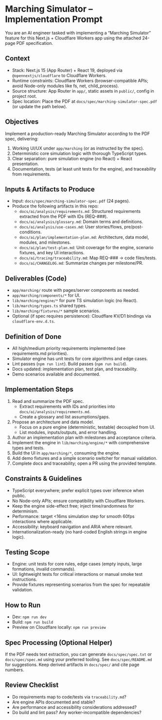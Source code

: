 # Marching Simulator – Implementation Prompt

You are an AI engineer tasked with implementing a “Marching Simulator” feature for this Next.js + Cloudflare Workers app using the attached 24-page PDF specification.

## Context
- Stack: Next.js 15 (App Router) + React 19, deployed via `@opennextjs/cloudflare` to Cloudflare Workers.
- Runtime constraints: Cloudflare Workers (browser-compatible APIs; avoid Node-only modules like fs, net, child_process).
- Source structure: App Router in `app/`, static assets in `public/`, config in project root.
- Spec location: Place the PDF at `docs/spec/marching-simulator-spec.pdf` (or update the path below).

## Objectives
Implement a production-ready Marching Simulator according to the PDF spec, delivering:
1) Working UI/UX under `app/marching` (or as instructed by the spec).
2) Deterministic core simulation logic with thorough TypeScript types.
3) Clear separation: pure simulation engine (no React) + React presentation.
4) Documentation, tests (at least unit tests for the engine), and traceability from requirements.

## Inputs & Artifacts to Produce
- Input: `docs/spec/marching-simulator-spec.pdf` (24 pages).
- Produce the following artifacts in this repo:
  - `docs/ai/analysis/requirements.md`: Structured requirements extracted from the PDF with IDs (REQ-###).
  - `docs/ai/analysis/glossary.md`: Domain terms and definitions.
  - `docs/ai/analysis/use-cases.md`: User stories/flows, pre/post-conditions.
  - `docs/ai/plan/implementation-plan.md`: Architecture, data model, modules, and milestones.
  - `docs/ai/plan/test-plan.md`: Unit coverage for the engine, scenario fixtures, and key UI interactions.
  - `docs/ai/tracing/traceability.md`: Map REQ-### -> code files/tests.
  - `docs/ai/CHANGELOG.md`: Summarize changes per milestone/PR.

## Deliverables (Code)
- `app/marching/` route with pages/server components as needed.
- `app/marching/components/*` for UI.
- `lib/marching/engine/*` for pure TS simulation logic (no React).
- `lib/marching/types.ts` shared types.
- `lib/marching/fixtures/*` sample scenarios.
- Optional (if spec requires persistence): Cloudflare KV/D1 bindings via `cloudflare-env.d.ts`.

## Definition of Done
- All high/medium priority requirements implemented (see requirements.md priorities).
- Simulator engine has unit tests for core algorithms and edge cases.
- Lint passes (`npm run lint`). Build passes (`npm run build`).
- Docs updated: implementation plan, test plan, and traceability.
- Demo scenarios available and documented.

## Implementation Steps
1) Read and summarize the PDF spec.
   - Extract requirements with IDs and priorities into `docs/ai/analysis/requirements.md`.
   - Create a glossary and list assumptions/gaps.
2) Propose an architecture and data model.
   - Focus on a pure engine (deterministic, testable) decoupled from UI.
   - List modules, inputs/outputs, and error handling.
3) Author an implementation plan with milestones and acceptance criteria.
4) Implement the engine in `lib/marching/engine/*` with comprehensive types and tests.
5) Build the UI in `app/marching/*`, consuming the engine.
6) Add demo fixtures and a simple scenario switcher for manual validation.
7) Complete docs and traceability; open a PR using the provided template.

## Constraints & Guidelines
- TypeScript everywhere; prefer explicit types over inference when public.
- No Node-only APIs; ensure compatibility with Cloudflare Workers.
- Keep the engine side-effect free; inject time/randomness for determinism.
- Performance: target <16ms simulation step for smooth 60fps interactions where applicable.
- Accessibility: keyboard navigation and ARIA where relevant.
- Internationalization-ready (no hard-coded English strings in engine logic).

## Testing Scope
- Engine: unit tests for core rules, edge cases (empty inputs, large formations, invalid commands).
- UI: lightweight tests for critical interactions or manual smoke test instructions.
- Provide fixtures representing scenarios from the spec for repeatable validation.

## How to Run
- Dev: `npm run dev`
- Build: `npm run build`
- Preview on Cloudflare locally: `npm run preview`

## Spec Processing (Optional Helper)
If the PDF needs text extraction, you can generate `docs/spec/spec.txt` or `docs/spec/spec.md` using your preferred tooling. See `docs/spec/README.md` for suggestions. Keep derived artifacts in `docs/spec/` and cite page numbers.

## Review Checklist
- Do requirements map to code/tests via `traceability.md`?
- Are engine APIs documented and stable?
- Are performance and accessibility considerations addressed?
- Do build and lint pass? Any worker-incompatible dependencies?
